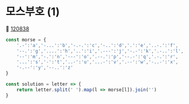 # 모스부호 (1)
🔗 <a href="https://school.programmers.co.kr/learn/courses/30/lessons/120838">120838</a>

```javascript
const morse = {
    '.-':'a','-...':'b','-.-.':'c','-..':'d','.':'e','..-.':'f',
    '--.':'g','....':'h','..':'i','.---':'j','-.-':'k','.-..':'l',
    '--':'m','-.':'n','---':'o','.--.':'p','--.-':'q','.-.':'r',
    '...':'s','-':'t','..-':'u','...-':'v','.--':'w','-..-':'x',
    '-.--':'y','--..':'z'
}

const solution = letter => {
    return letter.split(' ').map(l => morse[l]).join('')
}
```
